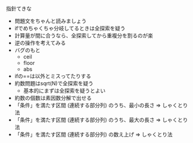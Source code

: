 指針てきな

- 問題文をちゃんと読みましょう
- ifでめちゃくちゃ分岐してるときは全探索を疑う
- 計算量が間に合うなら、全探索してから重複分を割るのが楽
- 逆の操作を考えてみる
- バグのもと
    - ceil
    - floor
    - abs
- ifの==は以外とミスってたりする 
- 約数問題はsqrt(N)で全探索を疑う
    - 基本的にまずは全探索を疑うとよい
- 約数の個数は素因数分解で出せる
- 「条件」を満たす区間 (連続する部分列) のうち、最小の長さ => しゃくとり法
- 「条件」を満たす区間 (連続する部分列) のうち、最大の長さ => しゃくとり法
- 「条件」を満たす区間 (連続する部分列) の数え上げ => しゃくとり法